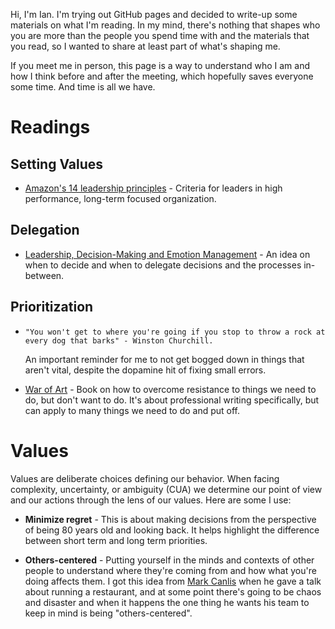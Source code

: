 Hi, I'm Ian. I'm trying out GitHub pages and decided to write-up some materials on what I'm reading. In my mind, there's nothing that shapes who you are more than the people you spend time with and the materials that you read, so I wanted to share at least part of what's shaping me. 

If you meet me in person, this page is a way to understand who I am and how I think before and after the meeting, which hopefully saves everyone some time. And time is all we have. 

# Readings

## Setting Values 

- [Amazon's 14 leadership principles](https://www.amazon.jobs/principles) - Criteria for leaders in high performance, long-term focused organization. 

## Delegation 

- [Leadership, Decision-Making and Emotion Management](
http://www.edbatista.com/2017/02/leadership-decision-making-and-emotion-management.html) - An idea on when to decide and when to delegate decisions and the processes in-between. 

## Prioritization 

- `"You won't get to where you're going if you stop to throw a rock at every dog that barks" - Winston Churchill.` 

  An important reminder for me to not get bogged down in things that aren't vital, despite the dopamine hit of fixing small errors. 

- [War of Art](http://www.stevenpressfield.com/the-war-of-art/) - Book on how to overcome resistance to things we need to do, but don't want to do. It's about professional writing specifically, but can apply to many things we need to do and put off. 


# Values 

Values are deliberate choices defining our behavior.  When facing complexity, uncertainty, or ambiguity (CUA) we determine our point of view and our actions through the lens of our values. Here are some I use:

- **Minimize regret** - This is about making decisions from the perspective of being 80 years old and looking back. It helps highlight the difference between short term and long term priorities. 

- **Others-centered** - Putting yourself in the minds and contexts of other people to understand where they're coming from and how what you're doing affects them. I got this idea from [Mark Canlis](http://canlis.com/about/people/our-team/mark-canlis/) when he gave a talk about running a restaurant, and at some point there's going to be chaos and disaster and when it happens the one thing he wants his team to keep in mind is being "others-centered". 


